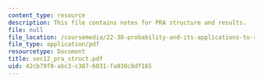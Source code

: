 ```yaml
---
content_type: resource
description: This file contains notes for PRA structure and results.
file: null
file_location: /coursemedia/22-38-probability-and-its-applications-to-reliability-quality-control-and-risk-assessment-fall-2005/42cb79f0abc3c3876031fa030c8df165_sec12_pra_struct.pdf
file_type: application/pdf
resourcetype: Document
title: sec12_pra_struct.pdf
uid: 42cb79f0-abc3-c387-6031-fa030c8df165
---
```

